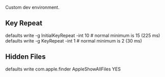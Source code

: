 Custom dev environment.

Key Repeat
---------
defaults write -g InitialKeyRepeat -int 10 # normal minimum is 15 (225 ms)<br>
defaults write -g KeyRepeat -int 1 # normal minimum is 2 (30 ms)

Hidden Files
---------
defaults write com.apple.finder AppleShowAllFiles YES
